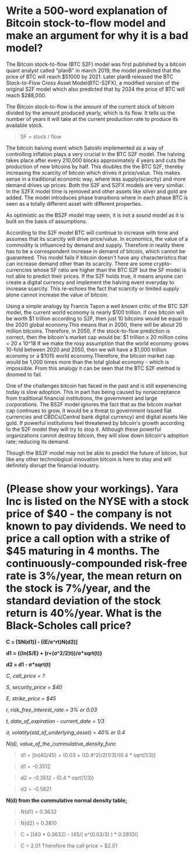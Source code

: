 # Write a 500-word explanation of Bitcoin stock-to-flow model and make an argument for why it is a bad model?

The Bitcoin stock-to-flow (BTC S2F) model was first published by a bitcoin quant analyst called "planB" in march 2019, the model predicted that the price of BTC will reach $51000 by 2021. Later planB released the BTC Stock-to-Flow Cross Asset Model(BTC-S2FX), a modified version of the original S2F model which also predicted that by 2024 the price of BTC will reach $288,000.

The Bitcoin stock-to-flow is the amount of the current stock of bitcoin divided by the amount produced yearly, which is its flow. It tells us the number of years it will take at the current production rate to produce its available stock.

>SF = stock / flow


The bitcoin halving event which Satoshi implemented as a way of controlling inflation plays a very crucial in the BTC S2F model. The halving takes place after every 210,000 blocks approximately 4 years and cuts the production of new bitcoins by half. This doubles the the BTC S2F, thereby increasing the scarcity of bitcoin which drives it price/value. This makes sense in a traditional economic way, where less supply(scarcity) and more demand drives up prices. Both the S2F and S2FX models are very similiar. In the S2FX model time is removed and other assets like silver and gold are added. The model introduces phase transitions where in each phase BTC is seen as a totally different asset with different properties. 


As optimistic as the BS2F model may seem, it is not a sound model as it is built on the basis of assumptions. 

According to the S2F model BTC will continue to increase with time and assumes that its scarcity will drive price/value. In economics, the value of a commodity is influenced by demand and supply. Therefore in reality there has to be a correspondent increase in demand of bitcoin, which cannot be guaranteed. This model fails if bitcoin doesn't have any characteristics that can increase demand other than its scarcity. 
There are some crypto-currencies whose SF ratio are higher than the BTC S2F but the SF model is not able to predict their prices. If the S2F holds true, it means anyone can create a digital currency and implement the halving event everyday to increase scarcity. This re-echoes the fact that scarcity or limited supply alone cannot increase the value of bitcoin.

Using a simple analogy by Francis Tapon a well known critic of the BTC S2F model, the current world economy is nearly $100 trillion. If one bitcoin will be worth $1 trillion according to S2F, then just 10 bitcoins would be equal to the 2020 global economy.This means that in 2050, there will be about 20 million bitcoins. Therefore, in 2050, if the stock-to-flow prediction is correct, then the bitcoin's market cap would be:
$1 trillion x 20 million coins = 20 x 10^18
If we make the rosy assumption that the world economy grows 10-fold between 2020 and 2050, then we will have a $1,000 trillion economy or a $1015 world economy.Therefore, the bitcoin market cap would be 1,000 times more than the total global economy - which is impossible. From this analogy it can be seen that the BTC S2F method is doomed to fail.

One of the challenges bitcoin has faced in the past and is still experiencing today is slow adoption. This in part has being caused by nonacceptance from traditional financial institutions, the government and large corporations. The BS2F model ignores the fact that as the bitcoin market cap continues to grow, it would be a threat to government issued fiat currencies and CBDCs(Central bank digital currency) and digital assets like gold. If powerful institutions feel threatened by bitcoin's growth according to the S2F model they will try to stop it. Although these powerful organizations cannot destroy bitcoin, they will slow down bitcoin's adoption rate; reducing its demand.

Though the BS2F model may not be able to predict the future of bitcon, but like any other technological innovation bitcoin is here to stay and will definitely disrupt the financial industry.



# (Please show your workings). Yara Inc is listed on the NYSE with a stock price of $40 - the company is not known to pay dividends. We need to price a call option with a strike of $45 maturing in 4 months. The continuously-compounded risk-free rate is 3%/year, the mean return on the stock is 7%/year, and the standard deviation of the stock return is 40%/year. What is the Black-Scholes call price?

**C = [SN(d1)] - [(E/e^rt)N(d2)]**

**d1 = {(ln(S/E) + (r+(σ^2/2)t))/σ*sqrt(t)}**

**d2 = d1 - σ*sqrt(t)**

*C, call_price = ?*

*S, security_price = $40*

*E, strike_price = $45*

*r, risk_free_interest_rate = 3% or 0.03*

*t, date_of_expiration - current_date  = 1/3*

*σ, volatity(std_of_underlying_asset) = 40% or 0.4*  

*N(d), value_of_the_cummulative_density_func* 



>d1 = [ln(40/45) + (0.03 + ((0.4^2)/2)1/3)/(0.4 * sqrt(1/3)]

>d1 = -0.3512

>d2 = -0.3512 - (0.4 * sqrt(1/3))

>d2 = -0.5821



__N(d) from the cummulative normal density table;__



>N(d1) = 0.3632

>N(d2) = 0.2810

>C = [(40 * 0.3632) - (45/( e^(0.03/3) ) * 0.2810)]


>C = 2.01
Therefore the call price = $2.01